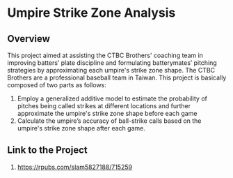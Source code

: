 
# Umpire Strike Zone Analysis

## Overview
This project aimed at assisting the CTBC Brothers' coaching team in improving batters’ plate discipline and formulating batterymates’ pitching strategies by approximating each umpire's strike zone shape. The CTBC Brothers are a professional baseball team in Taiwan. This project is basically composed of two parts as follows:
1. Employ a generalized additive model to estimate the probability of pitches being called strikes at different
locations and further approximate the umpire's strike zone shape before each game
2. Calculate the umpire’s accuracy of ball-strike calls based on the umpire's strike zone shape after each game. 

## Link to the Project
1. https://rpubs.com/slam5827188/715259
